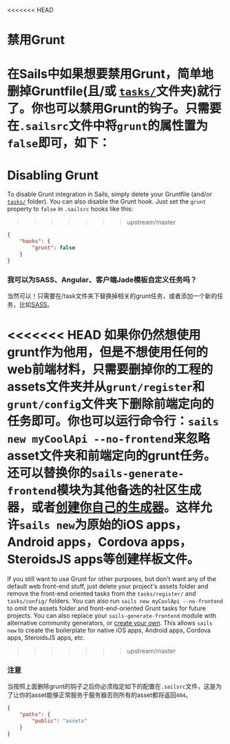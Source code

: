 <<<<<<< HEAD
# 禁用Grunt
在Sails中如果想要禁用Grunt，简单地删掉Gruntfile(且/或 [`tasks/`](http://sailsjs.org/documentation/anatomy/myApp/tasks)文件夹)就行了。你也可以禁用Grunt的钩子。只需要在`.sailsrc`文件中将`grunt`的属性置为`false`即可，如下：
=======
# Disabling Grunt

To disable Grunt integration in Sails, simply delete your Gruntfile (and/or [`tasks/`](http://sailsjs.com/documentation/anatomy/tasks) folder). You can also disable the Grunt hook. Just set the `grunt` property to `false` in `.sailsrc` hooks like this:
>>>>>>> upstream/master

```json
{
    "hooks": {
        "grunt": false
    }
}
```

### 我可以为SASS、Angular、客户端Jade模板自定义任务吗？
当然可以！只需要在/task文件夹下替换掉相关的grunt任务，或者添加一个新的任务，比如[SASS](https://github.com/sails101/using-sass)。

<<<<<<< HEAD
如果你仍然想使用grunt作为他用，但是不想使用任何的web前端材料，只需要删掉你的工程的assets文件夹并从`grunt/register`和`grunt/config`文件夹下删除前端定向的任务即可。你也可以运行命令行：`sails new myCoolApi --no-frontend`来忽略asset文件夹和前端定向的grunt任务。还可以替换你的`sails-generate-frontend`模块为其他备选的社区生成器，或者[创建你自己的生成器](https://github.com/balderdashy/sails-generate-generator)。这样允许`sails new`为原始的iOS apps，Android apps，Cordova apps，SteroidsJS apps等创建样板文件。
=======
If you still want to use Grunt for other purposes, but don't want any of the default web front-end stuff, just delete your project's assets folder and remove the front-end oriented tasks from the `tasks/register/` and `tasks/config/` folders.  You can also run `sails new myCoolApi --no-frontend` to omit the assets folder and front-end-oriented Grunt tasks for future projects.  You can also replace your `sails-generate-frontend` module with alternative community generators, or [create your own](https://github.com/balderdashy/sails-generate-generator).  This allows `sails new` to create the boilerplate for native iOS apps, Android apps, Cordova apps, SteroidsJS apps, etc.
>>>>>>> upstream/master



<docmeta name="displayName" value="Disabling Grunt">

### 注意
当按照上面删除grunt的钩子之后你必须指定如下的配置在`.sailsrc`文件，这是为了让你的asset能够正常服务于服务器否则所有的asset都将返回`404`。

```json
{
    "paths": {
        "public": "assets"
    }
}
```
